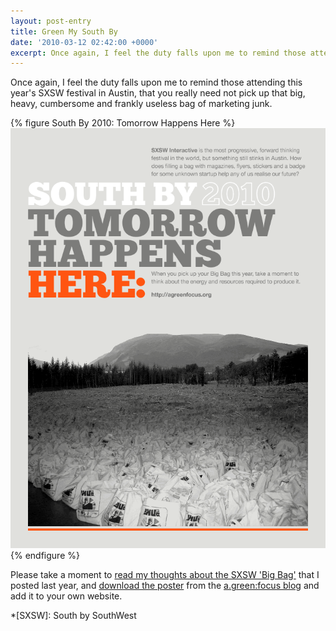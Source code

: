 ```yaml
---
layout: post-entry
title: Green My South By
date: '2010-03-12 02:42:00 +0000'
excerpt: Once again, I feel the duty falls upon me to remind those attending this year's SXSW festival in Austin, that you really need not pick up that big, heavy, cumbersome and frankly useless bag of marketing junk.
---
```

Once again, I feel the duty falls upon me to remind those attending this year's SXSW festival in Austin, that you really need not pick up that big, heavy, cumbersome and frankly useless bag of marketing junk.

{% figure South By 2010: Tomorrow Happens Here %}
![](/assets/images/2010/03/sxsw2010.png)
{% endfigure %}

Please take a moment to [read my thoughts about the SXSW 'Big Bag'][1] that I posted last year, and [download the poster][2] from the [a.green:focus blog][3] and add it to your own website.

[1]: /2009/03/nothing_green_about_sxsw
[2]: http://blog.agreenfocus.org/post/442407174/tomorrowhappenshere
[3]: http://blog.agreenfocus.org

*[SXSW]: South by SouthWest